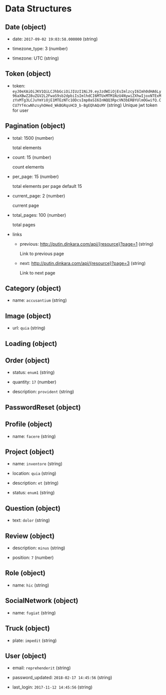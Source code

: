 # Data Structures

## Date (object)

+ date: `2017-09-02 19:03:58.000000` (string)   

+ timezone_type: 3 (number)

+ timezone: UTC (string)

## Token (object)
+ token: `eyJ0eXAiOiJKV1QiLCJhbGciOiJIUzI1NiJ9.eyJzdWIiOjEsImlzcyI6Imh0dHA6Ly96aXBwZ28uZGV2L2FwaS9sb2dpbiIsImlhdCI6MTUxMTM1NzU4NywiZXhwIjoxNTExMzYxMTg3LCJuYmYiOjE1MTEzNTc1ODcsImp0aSI6InNQQ3RpcVN3bERBYUlmOGwifQ.CCU7Yf4cwNhzsyhOHed_WkBGRqsHCD_b-BgEQhAQsMY` (string)
   Unique jwt token for user   

## Pagination (object)

  + total: 1500 (number)

     total elements

  + count: 15 (number)

    count elements

  + per_page: 15 (number)

    total elements per page default 15

  + current_page: 2 (number)

    current page

  + total_pages: 100 (number)

    total pages

  + links
      + previous: http://putin.dinkara.com/api/{resource}?page=1 (string)

        Link to previous page

      + next: http://putin.dinkara.com/api/{resource}?page=3 (string)

        Link to next page

## Category (object)

+ name: `accusantium` (string)



## Image (object)

+ url: `quia` (string)



## Loading (object)



## Order (object)

+ status: `enum1` (string)

+ quantity: `17` (number)

+ description: `provident` (string)



## PasswordReset (object)



## Profile (object)

+ name: `facere` (string)



## Project (object)

+ name: `inventore` (string)

+ location: `quia` (string)

+ description: `et` (string)

+ status: `enum1` (string)



## Question (object)

+ text: `dolor` (string)



## Review (object)

+ description: `minus` (string)

+ position: `7` (number)



## Role (object)

+ name: `hic` (string)



## SocialNetwork (object)

+ name: `fugiat` (string)



## Truck (object)

+ plate: `impedit` (string)



## User (object)

+ email: `reprehenderit` (string)

+ password_updated: `2018-02-17 14:45:56` (string)

+ last_login: `2017-11-12 14:45:56` (string)





